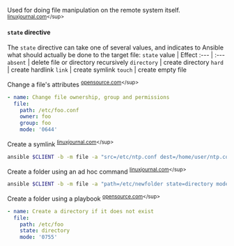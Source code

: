 [https://www.linuxjournal.com/content/ansible-making-things-happen]: https://www.linuxjournal.com/content/ansible-making-things-happen "Ansible: Making things happen"
[https://opensource.com/article/19/9/must-know-ansible-modules]: https://opensource.com/article/19/9/must-know-ansible-modules "10 Ansible modules you need to know"

Used for doing file manipulation on the remote system itself. 
<sup>[linuxjournal.com][https://www.linuxjournal.com/content/ansible-making-things-happen]</sup>

#### `state` directive
The `state` directive can take one of several values, and indicates to Ansible what should actually be done to the target file:
`state` value | Effect
:---          | :---
`absent`      | delete file or directory recursively
`directory`   | create directory
`hard`        | create hardlink
`link`        | create symlink
`touch`       | create empty file

Change a file's attributes 
<sup>[opensource.com][https://opensource.com/article/19/9/must-know-ansible-modules]</sup>

```yaml
- name: Change file ownership, group and permissions
  file:
    path: /etc/foo.conf
    owner: foo
    group: foo
    mode: '0644'
```
Create a symlink 
<sup>[linuxjournal.com][https://www.linuxjournal.com/content/ansible-making-things-happen]</sup>
```sh
ansible $CLIENT -b -m file -a "src=/etc/ntp.conf dest=/home/user/ntp.conf owner=user group=user state=link
```
Create a folder using an ad hoc command 
<sup>[linuxjournal.com][https://www.linuxjournal.com/content/ansible-making-things-happen]</sup>

```sh
ansible $CLIENT -b -m file -a "path=/etc/newfolder state=directory mode=0755"
```
Create a folder using a playbook 
<sup>[opensource.com][https://opensource.com/article/19/9/must-know-ansible-modules]</sup>

```yaml
- name: Create a directory if it does not exist
  file:
    path: /etc/foo
    state: directory
    mode: '0755'
```
